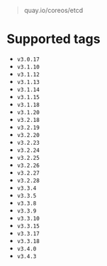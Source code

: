 > quay.io/coreos/etcd

# Supported tags
- `v3.0.17`
- `v3.1.10`
- `v3.1.12`
- `v3.1.13`
- `v3.1.14`
- `v3.1.15`
- `v3.1.18`
- `v3.1.20`
- `v3.2.18`
- `v3.2.19`
- `v3.2.20`
- `v3.2.23`
- `v3.2.24`
- `v3.2.25`
- `v3.2.26`
- `v3.2.27`
- `v3.2.28`
- `v3.3.4`
- `v3.3.5`
- `v3.3.8`
- `v3.3.9`
- `v3.3.10`
- `v3.3.15`
- `v3.3.17`
- `v3.3.18`
- `v3.4.0`
- `v3.4.3`
